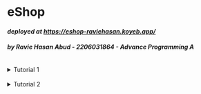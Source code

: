 # eShop

#### _deployed at https://eshop-raviehasan.koyeb.app/_

#### _by Ravie Hasan Abud - 2206031864 - Advance Programming A_

<br>

<details>

<summary> Tutorial 1 </summary>

### Refleksi 1

Pada tutorial pertama ini, saya sudah menerapkan banyak prinsiples dari clean code. Yang pertama adalah meaningful names, seperti `editedProduct` untuk membedakan dengan produk asli sebelum diedit dan `newQuantity` untuk menandakan atribut baru saat user edit produk. Selain itu, saya juga menerapkan prinsip small function that only do 1 thing dan menggunakan nama fungsi yang deskriptif, seperti `editProductPut` yang menandakan method ini menggunakan method PUT. Hal ini berbeda dengan method `editProductPage` yang sesuai namanya berfungsi untuk mengakses page tempat user memberikan input atribut baru produk. Saya juga sempat menulis beberapa potongan kode yang kurang straight forward, pada akhirnya, saya memutuskan untuk rewrite kode tersebut agar tidak perlu memberikan komentar karena sesuai principles dari clean coding, yaitu "comments do not make up for bad code". Selain itu, saya juga menyadari apabila kita memberikan komen, kemudian kita perlu mengubah kode kita pada bagian tersebut, sering kali kita lupa mengganti komennya yang menyebabkan komen dengan yang dilakukan kode tidak selaras (comments can be misleading). Kemudian saya juga menerapkan secure coding, yaitu melakukan validasi input quantity yang dimasukan user saat edit product. Hal yang saya validasi adalah jika input yang diberikan bernilai negatif (jika inputnya negatif, akan diasumsikan sebagai 0). Walaupun menurut saya tutorial 1 ini tergolong sulit, saya dapat mempelajari banyak hal dari tutorial ini.

### Refleksi 2

Setelah membuat unit test, saya merasa lebih tenang karena tahu kode saya berjalan sesuai dengan yang saya inginkan. Sepertinya tidak ada cara formal terkait bagaimana memastikan unit test sudah cukup untuk verifikasi program kita, tetapi kita bisa memikirkan segala kemungkinan input, error, dan apa saja fungsi yang akan dilakukan program kita, seberapa kompleks fungsinya, kemudian jika ada conditional statements mungkin bisa dibuat testingnya juga untuk setiap posiibilites. Menurut saya, 100% code coverage pada hasil test bukan necessarily berarti kode kita sudah berjalan perfect 100% no bugs no error. Hal ini tergantung dengan test apa yang diterapkan, bisa saja unit test yang diterapkan hanya memastikan semua url dapat berfungsi dengan template html yang sesuai. Pada kasus ini, memang coveragenya akan besar, tapi apakah logic dari program terjamin benar? Tentu saja tidak, bisa saja ada logic yang masih salah, tetapi karena memang testnya tidak mencapai bagian fungsionalitas, maka semua test dengan 100% coverage tersebut tetap passed.

Saya rasa, jika functional test suite baru yang dibuat sudah tepat, tidak akan membuat code logic jadi salah. Namun, jika dilihat dari cleanliness code test tersebut, rawan tidak menerapkan principles of clean code. Sesuai deskripsi soal, fungsi yang dilakukan oleh test ini cukup mirip dengan test sebelumnya, sehingga kemungkinan besar akan terdapat banyak duplikasi kode. Untuk menjaga cleanliness dari code agar tetap readable dan tidak redundant, kita dapat parameterize suatu method agar dapat mewakilkan beberapa fungsi yang mirip. Setelah selesai menyusun kode, kita dapat melakukan refactoring untuk mereview bagian-bagian yang dirasa kurang straight forward. Kode-kode yang kurang optimized dapat dibuat lebih clean agar lebih readable dan mudah untuk dimaintain ketika melakukan perubahan pada program kedepannya.

</details>

<br>

<details>

<summary> Tutorial 2 </summary>

### Refleksi

1. Code quality issue yang saya solve:

Terdapat public classes yang seharusnya perlu untuk dijadikan public, yaitu CreateProductFunctionalTest.java, HomePageFunctionalTest.java, ProductTest.java, dan ProductRepositoryTest.java. Ini termasuk pada issue "Intentionality". Strategi saya untuk solve masalah ini adalah simply menghapus modifier "public" (membiarkannya dengan default modifier). Selain itu, pada ProductList.html ada table yang tidak diberikan keterangan (consistency and reliability issue). Strategi saya untuk solve ini adalah dengan menambahkan html tag "caption" untuk memperjelas fungsi table apa. Di samping itu, sempat ada problem pada @Autowired di file ProductController.java dan ProductServiceImpl.java, tetapi setelah saya cek, saya rasa tidak bermasalah. Strategi saya untuk solve hal ini adalah dengan menandainya sebagai false positive (pada sonar cloud). Di samping code quality issue yang saya address berdasarkan info dari sonar cloud, saya juga membuat code saya semakin clean dengan menghapus beberaepa unused import dan merapihkan whitespace dari code saya agar lebih readable.

2. CI/CD

Jika dilihat dari segi workflows, saya sudah menerapkan ci.yml, scorecard.yml, dan sonarcloud.yml. Dengan demikian, setiap kali saya upload perubahan ke github, secara otomatis github actions akan menjalankan unit test yang telah saya definisikan, sehingga tidak akan mengganggu logic dan fungsionalitas aplikasi. Selain fungsionalitas, code quality juga akan diperhatikan oleh sonar cloud setiap saya melakukan perubahan. Dengan demikian, kode saya akan terhindar dari berbagai issue yang mungkin muncul (contohnya seperti di poin 1). scorecard.yml juga akan menganalisis keamanan aplikasi. Selain itu, saya juga menggunakan Koyeb untuk deployment, tentunya koyeb juga akan memeriksa aplikasi saya saat proses deploy. Jika terdapat permasalahan, akan terlihat dan dapat langsung saya solve. Oleh karena itu, menurut saya aplikasi ini telah memenuhi definisi Continuous Integration dan Continuous Deployment karena setiap kali ada perubahan pada aplikasi, fungsionalitas dan code quality akan selalu diperiksa, kemudian akan berjalan proses deployment untuk versi terbaru.

Terkait challenge/bonus, testing telah mencapai 100% code coverage.

</details>
